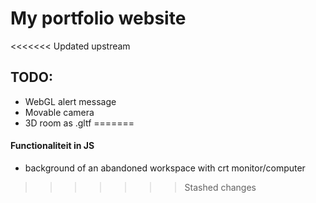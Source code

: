 # My portfolio website

<<<<<<< Updated upstream
## TODO:
* WebGL alert message
* Movable camera
* 3D room as .gltf
=======

#### Functionaliteit in JS
* background of an abandoned workspace with crt monitor/computer
>>>>>>> Stashed changes
